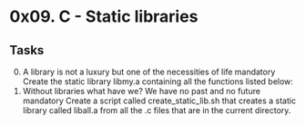 # 0x09. C - Static libraries

## Tasks

0. A library is not a luxury but one of the necessities of life
   mandatory
   Create the static library libmy.a containing all the functions listed below:
1. Without libraries what have we? We have no past and no future
   mandatory
   Create a script called create_static_lib.sh that creates a static library called liball.a from all the .c files that are in the current directory.
